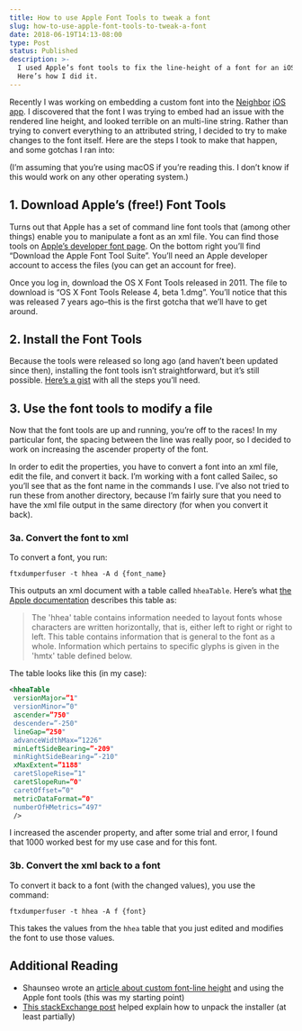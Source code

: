 ```yaml
---
title: How to use Apple Font Tools to tweak a font
slug: how-to-use-apple-font-tools-to-tweak-a-font
date: 2018-06-19T14:13-08:00
type: Post
status: Published
description: >-
  I used Apple’s font tools to fix the line-height of a font for an iOS app.
  Here’s how I did it.
---
```


Recently I was working on embedding a custom font into the [Neighbor](http://neighbor.com/ 'Neighbor.com, the AirBnB of Storage') [iOS app](https://itunes.apple.com/us/app/neighbor-peer-to-peer-storage/id1323303687?mt=8 "Neighbor's iOS app"). I discovered that the font I was trying to embed had an issue with the rendered line height, and looked terrible on an multi-line string. Rather than trying to convert everything to an attributed string, I decided to try to make changes to the font itself. Here are the steps I took to make that happen, and some gotchas I ran into:

(I’m assuming that you’re using macOS if you’re reading this. I don’t know if this would work on any other operating system.)

## 1. Download Apple’s (free!) Font Tools

Turns out that Apple has a set of command line font tools that (among other things) enable you to manipulate a font as an xml file. You can find those tools on [Apple’s developer font page](https://developer.apple.com/fonts/ "Apple's Font Page for Developers"). On the bottom right you’ll find “Download the Apple Font Tool Suite”. You’ll need an Apple developer account to access the files (you can get an account for free).

Once you log in, download the OS X Font Tools released in 2011. The file to download is “OS X Font Tools Release 4, beta 1.dmg”. You’ll notice that this was released 7 years ago–this is the first gotcha that we’ll have to get around.

## 2. Install the Font Tools

Because the tools were released so long ago (and haven’t been updated since then), installing the font tools isn’t straightforward, but it’s still possible. [Here’s a gist](http://gist.github.com/thetrevorharmon/9afdeb41a74f8f32b9561eeb83b10eff) with all the steps you’ll need.

## 3. Use the font tools to modify a file

Now that the font tools are up and running, you’re off to the races! In my particular font, the spacing between the line was really poor, so I decided to work on increasing the ascender property of the font.

In order to edit the properties, you have to convert a font into an xml file, edit the file, and convert it back. I’m working with a font called Sailec, so you’ll see that as the font name in the commands I use. I’ve also not tried to run these from another directory, because I’m fairly sure that you need to have the xml file output in the same directory (for when you convert it back).

### 3a. Convert the font to xml

To convert a font, you run:

```shell
ftxdumperfuser -t hhea -A d {font_name}
```

This outputs an xml document with a table called `hheaTable`. Here’s what [the Apple documentation](https://developer.apple.com/fonts/TrueType-Reference-Manual/RM06/Chap6hhea.html "Apple's documentation about TrueType fonts") describes this table as:

> The 'hhea' table contains information needed to layout fonts whose characters are written horizontally, that is, either left to right or right to left. This table contains information that is general to the font as a whole. Information which pertains to specific glyphs is given in the 'hmtx' table defined below.

The table looks like this (in my case):

```xml
<hheaTable
 versionMajor=”1"
 versionMinor=”0"
 ascender=”750"
 descender=”-250"
 lineGap=”250"
 advanceWidthMax=”1226"
 minLeftSideBearing=”-209"
 minRightSideBearing=”-210"
 xMaxExtent=”1188"
 caretSlopeRise=”1"
 caretSlopeRun=”0"
 caretOffset=”0"
 metricDataFormat=”0"
 numberOfHMetrics=”497"
 />
```

I increased the ascender property, and after some trial and error, I found that 1000 worked best for my use case and for this font.

### 3b. Convert the xml back to a font

To convert it back to a font (with the changed values), you use the command:

```shell
ftxdumperfuser -t hhea -A f {font}
```

This takes the values from the `hhea` table that you just edited and modifies the font to use those values.

## Additional Reading

- Shaunseo wrote an [article about custom font-line height](http://shaunseo.blogspot.com/2013/05/custom-font-line-height.html 'Blog post about using Apple Font Tools to fix line height') and using the Apple font tools (this was my starting point)
- [This stackExchange post](https://apple.stackexchange.com/questions/211138/apple-font-tools-cannot-install-in-macbook-pro-el-capitan 'A stack exchange post about unpacking an old dmg') helped explain how to unpack the installer (at least partially)
